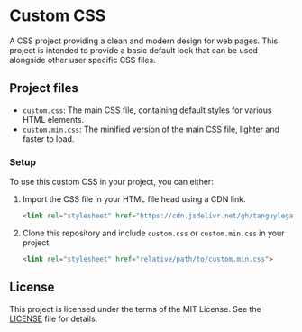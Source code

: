 # Custom CSS

A CSS project providing a clean and modern design for web pages. This project is intended to provide a basic default
look that can be used alongside other user specific CSS files.

## Project files

- `custom.css`: The main CSS file, containing default styles for various HTML elements.
- `custom.min.css`: The minified version of the main CSS file, lighter and faster to load.

### Setup

To use this custom CSS in your project, you can either:
1. Import the CSS file in your HTML file head using a CDN link.
   ```html
   <link rel="stylesheet" href="https://cdn.jsdelivr.net/gh/tanguylegazon/custom-css/custom.min.css">
   ```
2. Clone this repository and include `custom.css` or `custom.min.css` in your project.
   ```html
   <link rel="stylesheet" href="relative/path/to/custom.min.css">
   ```

## License

This project is licensed under the terms of the MIT License. See the [LICENSE](LICENSE) file for details.
